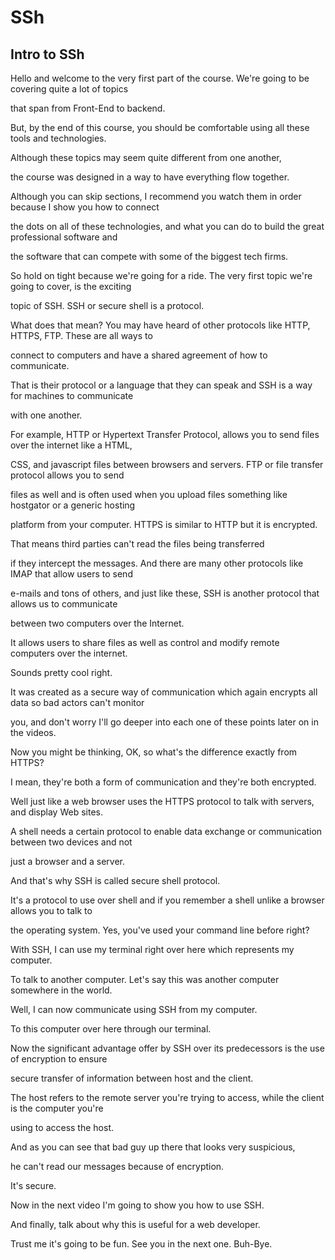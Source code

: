 # SSh


## Intro to SSh


Hello and welcome to the very first part of the course. We're going to be covering quite a lot of topics

that span from Front-End to backend.

But, by the end of this course, you should be comfortable using all these tools and technologies.

Although these topics may seem quite different from one another,

the course was designed in a way to have everything flow together.

Although you can skip sections, I recommend you watch them in order because I show you how to connect

the dots on all of these technologies, and what you can do to build the great professional software and

the software that can compete with some of the biggest tech firms.

So hold on tight because we're going for a ride. The very first topic we're going to cover, is the exciting

topic of SSH. SSH or secure shell is a protocol.

What does that mean? You may have heard of other protocols like HTTP, HTTPS, FTP. These are all ways to

connect to computers and have a shared agreement of how to communicate.

That is their protocol or a language that they can speak and SSH is a way for machines to communicate

with one another.

For example, HTTP or Hypertext Transfer Protocol, allows you to send files over the internet like a HTML,

CSS, and javascript files between browsers and servers. FTP or file transfer protocol allows you to send

files as well and is often used when you upload files something like hostgator or a generic hosting

platform from your computer. HTTPS is similar to HTTP but it is encrypted.

That means third parties can't read the files being transferred

if they intercept the messages. And there are many other protocols like IMAP that allow users to send

e-mails and tons of others, and just like these, SSH is another protocol that allows us to communicate

between two computers over the Internet.

It allows users to share files as well as control and modify remote computers over the internet.

Sounds pretty cool right.

It was created as a secure way of communication which again encrypts all data so bad actors can't monitor

you, and don't worry I'll go deeper into each one of these points later on in the videos.

Now you might be thinking, OK, so what's the difference exactly from HTTPS?

I mean, they're both a form of communication and they're both encrypted.

Well just like a web browser uses the HTTPS protocol to talk with servers, and display Web sites.

A shell needs a certain protocol to enable data exchange or communication between two devices and not

just a browser and a server.

And that's why SSH is called secure shell protocol.

It's a protocol to use over shell and if you remember a shell unlike a browser allows you to talk to

the operating system. Yes, you've used your command line before right?

With SSH, I can use my terminal right over here which represents my computer.

To talk to another computer. Let's say this was another computer somewhere in the world.

Well, I can now communicate using SSH from my computer.

To this computer over here through our terminal.

Now the significant advantage offer by SSH over its predecessors is the use of encryption to ensure

secure transfer of information between host and the client.

The host refers to the remote server you're trying to access, while the client is the computer you're

using to access the host.

And as you can see that bad guy up there that looks very suspicious,

he can't read our messages because of encryption.

It's secure.

Now in the next video I'm going to show you how to use SSH.

And finally, talk about why this is useful for a web developer.

Trust me it's going to be fun. See you in the next one. Buh-Bye.



